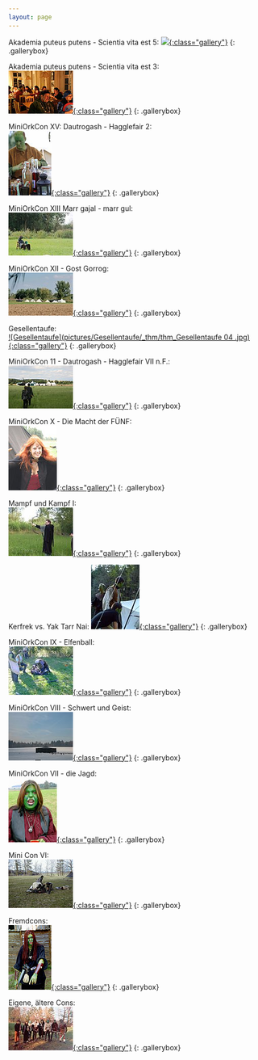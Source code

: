 ```yaml
---
layout: page
---
```


Akademia puteus putens - Scientia vita est 5:
[![](pictures/2025_Akademie/Ambiente/_thm/2025_Akademie_20250119T124343_Michael.JPG){:class="gallery"}](pictures/2025_Akademie)
{: .gallerybox}

Akademia puteus putens - Scientia vita est 3:  
[![](pictures/2017_Akademie/_thm/thm_Akademie023.jpg){:class="gallery"}](pictures/2017_Akademie)
{: .gallerybox}

MiniOrkCon XV: Dautrogash - Hagglefair 2:  
[![](pictures/MiniOrkCon_XV_Dautrogash_-_Hagglefair_2/_thm/thm_IMG_6731.jpg){:class="gallery"}](pictures/MiniOrkCon_XV_Dautrogash_-_Hagglefair_2)
{: .gallerybox}

MiniOrkCon XIII Marr gajal - marr gul:  
[![](pictures/MiniOrkCon_XIII_Marr_gajal-marr_gul/_thm/thm_IMG_1534.jpg){:class="gallery"}](pictures/MiniOrkCon_XIII_Marr_gajal-marr_gul)
{: .gallerybox}

MiniOrkCon XII - Gost Gorrog:  
[![](pictures/MiniOrkCon_XII_GostGorrog/_thm/thm_IMG_1326.jpg){:class="gallery"}](pictures/MiniOrkCon_XII_GostGorrog)
{: .gallerybox}

Gesellentaufe:  
[![Gesellentaufe](pictures/Gesellentaufe/_thm/thm_Gesellentaufe 04 .jpg){:class="gallery"}](pictures/Gesellentaufe)
{: .gallerybox}

MiniOrkCon 11 - Dautrogash - Hagglefair VII n.F.:  
[![](pictures/Dautrogash/_thm/thm_img_7168.jpg){:class="gallery"}](pictures/Dautrogash)
{: .gallerybox}

MiniOrkCon X - Die Macht der FÜNF:  
[![](pictures/MiniOrkCon_X/_thm/thm_img_9194.jpg){:class="gallery"}](pictures/MiniOrkCon_X)
{: .gallerybox}

Mampf und Kampf I:  
[![](pictures/Mampf_und_Kampf_01/_thm/thm_Waffentraining_2007%20046.jpg){:class="gallery"}](pictures/Mampf_und_Kampf_01)
{: .gallerybox}

Kerfrek vs. Yak Tarr Nai:
[![](pictures/Kerfrek_gg_Yakks/_thm/thm_Kerfrek%20gg%20Yakks%20407%20032.jpg){:class="gallery"}](pictures/Kerfrek_gg_Yakks)
{: .gallerybox}

MiniOrkCon IX - Elfenball:  
[![](pictures/Elfenball/_thm/thm_Elfenball%20038.jpg){:class="gallery"}](pictures/Elfenball)
{: .gallerybox}

MiniOrkCon VIII - Schwert und Geist:  
[![](pictures/MiniOrkCon%20VIII/_thm/thm_IMG_7272.JPG){:class="gallery"}](pictures/MiniOrkCon%20VIII)
{: .gallerybox}

MiniOrkCon VII - die Jagd:  
[![](pictures/MiniOrkCon%20VII%20-%20die%20Jagd/_thm/thm_PICT0575.JPG){:class="gallery"}](pictures/MiniOrkCon%20VII%20-%20die%20Jagd)
{: .gallerybox}

Mini Con VI:  
[![](pictures/MiniCon%206/Im%20Lager/_thm/thm_P1010071.jpg){:class="gallery"}](pictures/MiniCon%206)
{: .gallerybox}

Fremdcons:  
[![](pictures/Alte%20Schnappschuesse/In%20nomine%20Drakesh/_thm/thm_id18.jpg){:class="gallery"}](pictures/Alte%20Schnappschuesse)
{: .gallerybox}

Eigene, ältere Cons:  
[![](pictures/Alte%20MiniCons/MiniCon%20I/_thm/thm_Nachtrag%204.jpg){:class="gallery"}](pictures/Alte%20MiniCons)
{: .gallerybox}
